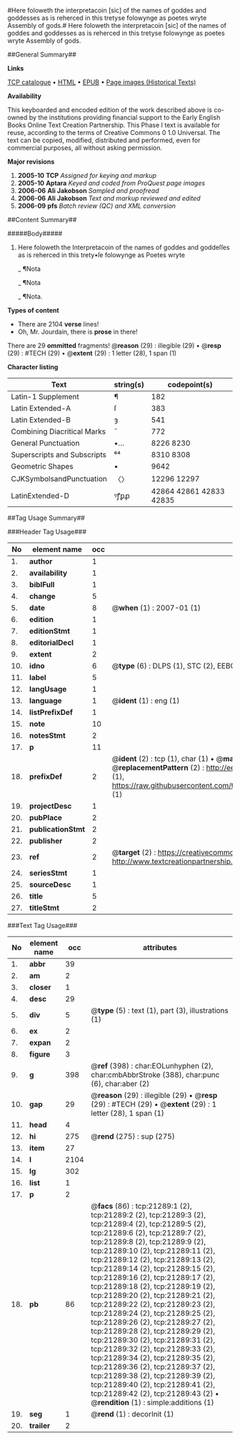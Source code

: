 #Here foloweth the interpretacoin [sic] of the names of goddes and goddesses as is reherced in this tretyse folowynge as poetes wryte Assembly of gods.#
Here foloweth the interpretacoin [sic] of the names of goddes and goddesses as is reherced in this tretyse folowynge as poetes wryte
Assembly of gods.

##General Summary##

**Links**

[TCP catalogue](http://www.ota.ox.ac.uk/tcp/)  • 
[HTML](http://tei.it.ox.ac.uk/tcp/Texts-HTML/free/A06/A06539.html)  • 
[EPUB](http://tei.it.ox.ac.uk/tcp/Texts-EPUB/free/A06/A06539.epub) • 
[Page images (Historical Texts)](https://data.historicaltexts.jisc.ac.uk/view?pubId=eebo-99855787e&pageId=eebo-99855787e-21289-1)

**Availability**

This keyboarded and encoded edition of the
	       work described above is co-owned by the institutions
	       providing financial support to the Early English Books
	       Online Text Creation Partnership. This Phase I text is
	       available for reuse, according to the terms of Creative
	       Commons 0 1.0 Universal. The text can be copied,
	       modified, distributed and performed, even for
	       commercial purposes, all without asking permission.

**Major revisions**

1. __2005-10__ __TCP__ *Assigned for keying and markup*
1. __2005-10__ __Aptara__ *Keyed and coded from ProQuest page images*
1. __2006-06__ __Ali Jakobson__ *Sampled and proofread*
1. __2006-06__ __Ali Jakobson__ *Text and markup reviewed and edited*
1. __2006-09__ __pfs__ *Batch review (QC) and XML conversion*

##Content Summary##

#####Body#####

1. Here foloweth the Interpretacoin of the names
of goddes and goddeſſes as is reherced
in this trety•ſe folowynge as Poetes wryte

    _ ¶Nota

    _ ¶Nota

    _ ¶Nota.

**Types of content**

  * There are 2104 **verse** lines!
  * Oh, Mr. Jourdain, there is **prose** in there!

There are 29 **ommitted** fragments! 
 @__reason__ (29) : illegible (29)  •  @__resp__ (29) : #TECH (29)  •  @__extent__ (29) : 1 letter (28), 1 span (1)

**Character listing**


|Text|string(s)|codepoint(s)|
|---|---|---|
|Latin-1 Supplement|¶|182|
|Latin Extended-A|ſ|383|
|Latin Extended-B|ȝ|541|
|Combining             Diacritical Marks|̄|772|
|General Punctuation|•…|8226 8230|
|Superscripts             and Subscripts|⁶⁴|8310 8308|
|Geometric Shapes|▪|9642|
|CJKSymbolsandPunctuation|〈〉|12296 12297|
|LatinExtended-D|ꝰꝭꝑꝓ|42864 42861 42833 42835|

##Tag Usage Summary##

###Header Tag Usage###

|No|element name|occ|attributes|
|---|---|---|---|
|1.|__author__|1||
|2.|__availability__|1||
|3.|__biblFull__|1||
|4.|__change__|5||
|5.|__date__|8| @__when__ (1) : 2007-01 (1)|
|6.|__edition__|1||
|7.|__editionStmt__|1||
|8.|__editorialDecl__|1||
|9.|__extent__|2||
|10.|__idno__|6| @__type__ (6) : DLPS (1), STC (2), EEBO-CITATION (1), PROQUEST (1), VID (1)|
|11.|__label__|5||
|12.|__langUsage__|1||
|13.|__language__|1| @__ident__ (1) : eng (1)|
|14.|__listPrefixDef__|1||
|15.|__note__|10||
|16.|__notesStmt__|2||
|17.|__p__|11||
|18.|__prefixDef__|2| @__ident__ (2) : tcp (1), char (1)  •  @__matchPattern__ (2) : ([0-9\-]+):([0-9IVX]+) (1), (.+) (1)  •  @__replacementPattern__ (2) : http://eebo.chadwyck.com/downloadtiff?vid=$1&page=$2 (1), https://raw.githubusercontent.com/textcreationpartnership/Texts/master/tcpchars.xml#$1 (1)|
|19.|__projectDesc__|1||
|20.|__pubPlace__|2||
|21.|__publicationStmt__|2||
|22.|__publisher__|2||
|23.|__ref__|2| @__target__ (2) : https://creativecommons.org/publicdomain/zero/1.0/ (1), http://www.textcreationpartnership.org/docs/. (1)|
|24.|__seriesStmt__|1||
|25.|__sourceDesc__|1||
|26.|__title__|5||
|27.|__titleStmt__|2||


###Text Tag Usage###

|No|element name|occ|attributes|
|---|---|---|---|
|1.|__abbr__|39||
|2.|__am__|2||
|3.|__closer__|1||
|4.|__desc__|29||
|5.|__div__|5| @__type__ (5) : text (1), part (3), illustrations (1)|
|6.|__ex__|2||
|7.|__expan__|2||
|8.|__figure__|3||
|9.|__g__|398| @__ref__ (398) : char:EOLunhyphen (2), char:cmbAbbrStroke (388), char:punc (6), char:aber (2)|
|10.|__gap__|29| @__reason__ (29) : illegible (29)  •  @__resp__ (29) : #TECH (29)  •  @__extent__ (29) : 1 letter (28), 1 span (1)|
|11.|__head__|4||
|12.|__hi__|275| @__rend__ (275) : sup (275)|
|13.|__item__|27||
|14.|__l__|2104||
|15.|__lg__|302||
|16.|__list__|1||
|17.|__p__|2||
|18.|__pb__|86| @__facs__ (86) : tcp:21289:1 (2), tcp:21289:2 (2), tcp:21289:3 (2), tcp:21289:4 (2), tcp:21289:5 (2), tcp:21289:6 (2), tcp:21289:7 (2), tcp:21289:8 (2), tcp:21289:9 (2), tcp:21289:10 (2), tcp:21289:11 (2), tcp:21289:12 (2), tcp:21289:13 (2), tcp:21289:14 (2), tcp:21289:15 (2), tcp:21289:16 (2), tcp:21289:17 (2), tcp:21289:18 (2), tcp:21289:19 (2), tcp:21289:20 (2), tcp:21289:21 (2), tcp:21289:22 (2), tcp:21289:23 (2), tcp:21289:24 (2), tcp:21289:25 (2), tcp:21289:26 (2), tcp:21289:27 (2), tcp:21289:28 (2), tcp:21289:29 (2), tcp:21289:30 (2), tcp:21289:31 (2), tcp:21289:32 (2), tcp:21289:33 (2), tcp:21289:34 (2), tcp:21289:35 (2), tcp:21289:36 (2), tcp:21289:37 (2), tcp:21289:38 (2), tcp:21289:39 (2), tcp:21289:40 (2), tcp:21289:41 (2), tcp:21289:42 (2), tcp:21289:43 (2)  •  @__rendition__ (1) : simple:additions (1)|
|19.|__seg__|1| @__rend__ (1) : decorInit (1)|
|20.|__trailer__|2||
